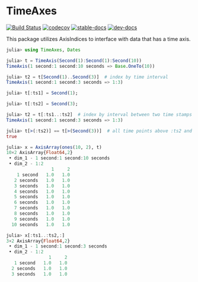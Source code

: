 # TimeAxes

[![Build Status](https://travis-ci.com/Tokazama/TimeAxes.jl.svg?branch=master)](https://travis-ci.com/Tokazama/TimeAxes.jl)
[![codecov](https://codecov.io/gh/Tokazama/TimeAxes.jl/branch/master/graph/badge.svg)](https://codecov.io/gh/Tokazama/TimeAxes.jl)
[![stable-docs](https://img.shields.io/badge/docs-stable-blue.svg)](https://Tokazama.github.io/TimeAxes.jl/stable)
[![dev-docs](https://img.shields.io/badge/docs-dev-blue.svg)](https://Tokazama.github.io/TimeAxes.jl/dev)

This package utilizes AxisIndices to interface with data that has a time axis.

```julia
julia> using TimeAxes, Dates

julia> t = TimeAxis(Second(1):Second(1):Second(10))
TimeAxis(1 second:1 second:10 seconds => Base.OneTo(10))

julia> t2 = t[Second(1)..Second(3)]  # index by time interval
TimeAxis(1 second:1 second:3 seconds => 1:3)

julia> t[:ts1] = Second(1);

julia> t[:ts2] = Second(3);

julia> t2 = t[:ts1..:ts2]  # index by interval between two time stamps
TimeAxis(1 second:1 second:3 seconds => 1:3)

julia> t[>(:ts2)] == t[>(Second(3))]  # all time points above :ts2 and 3 seconds returns the same thing
true

julia> x = AxisArray(ones(10, 2), t)
10×2 AxisArray{Float64,2}
 • dim_1 - 1 second:1 second:10 seconds
 • dim_2 - 1:2
                 1     2
    1 second   1.0   1.0
   2 seconds   1.0   1.0
   3 seconds   1.0   1.0
   4 seconds   1.0   1.0
   5 seconds   1.0   1.0
   6 seconds   1.0   1.0
   7 seconds   1.0   1.0
   8 seconds   1.0   1.0
   9 seconds   1.0   1.0
  10 seconds   1.0   1.0

julia> x[:ts1..:ts2,:]
3×2 AxisArray{Float64,2}
 • dim_1 - 1 second:1 second:3 seconds
 • dim_2 - 1:2
                1     2
   1 second   1.0   1.0
  2 seconds   1.0   1.0
  3 seconds   1.0   1.0

```
